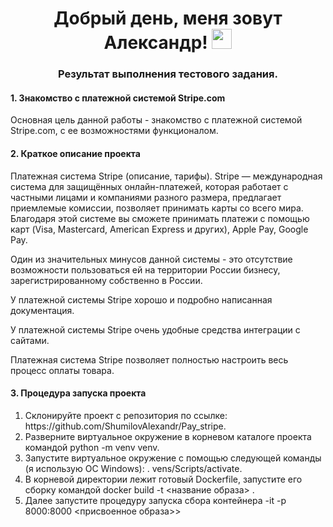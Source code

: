 <h1 align="center">Добрый день, меня зовут Александр!</a> 
<img src="https://github.com/blackcater/blackcater/raw/main/images/Hi.gif" height="32"/></h1>
<h3 align="center">Результат выполнения тестового задания.</h3>

<div>
    <h4><a name='Название проекта'>1. Знакомство с платежной системой Stripe.com</a></h4>
</div>
<p>Основная цель данной работы - знакомство с платежной системой Stripe.com, с ее возможностями функционалом.</p>

<div>
    <h4><a name='Описание проекта'>2. Краткое описание проекта</a></h4>
</div>
<p>Платежная система Stripe (описание, тарифы). Stripe — международная система для защищённых онлайн-платежей, которая работает с частными лицами и компаниями разного размера, предлагает приемлемые комиссии, позволяет принимать карты со всего мира. Благодаря этой системе вы сможете принимать платежи с помощью карт (Visa, Mastercard, American Express и других), Apple Pay, Google Pay.</p>
<p>Один из значительных минусов данной системы - это отсутствие возможности пользоваться ей на территории России бизнесу, зарегистрированному собственно в России.</p>
<p>У платежной системы Stripe хорошо и подробно написанная документация.</p>
<p>У платежной системы Stripe очень удобные средства интеграции с сайтами.</p>
<p>Платежная система Stripe позволяет полностью настроить весь процесс оплаты товара.</p>
<div>
    <h4><a name='Запуск проекта'>3. Процедура запуска проекта</a></h4>
</div>
<div>
    <ol>
        <li>Склонируйте проект с репозитория по ссылке: https://github.com/ShumilovAlexandr/Pay_stripe.</li>
        <li>Разверните виртуальное окружение в корневом каталоге проекта командой python -m venv venv.</li>
        <li>Запустите виртуальное окружение с помощью следующей команды (я использую ОС Windows): . vens/Scripts/activate.</li>
        <li>В корневой директории лежит готовый Dockerfile, запустите его сборку командой docker build -t <название образа> .</li>
        <li>Далее запустите процедуру запуска сбора контейнера <docker run --name <название контейнера> -it -p 8000:8000 <присвоенное образа>></li>
    </ol>
</div>
